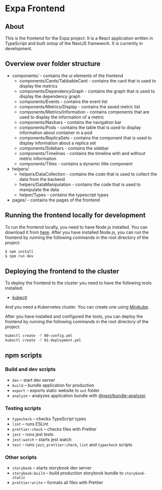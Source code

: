 # Expa Frontend

## About
This is the frontend for the Expa project. It is a React application written in TypeScript and built ontop of the NextJS framework. It is currently in development.

## Overview over folder structure
 - components/ - contains the ui elements of the frontend
    - components/Cards/TabbableCard - contains the card that is used to display the metrics
    - components/DependencyGraph - contains the graph that is used to display the dependency graph
    - components/Events - contains the event list
    - components/Metrics/Display - contains the saved metric list
    - components/Metrics/Information - contains components that are used to display the information of a metric
    - components/Navbars - contains the navigation bar
    - components/Pods - contains the table that is used to display information about container in a pod
    - components/ReplicaSets - contains the component that is used to display information about a replica set 
    - components/Sidebars - contains the sidebar
    - components/Timelines - contains the timeline with and without metric information
    - components/Titles - contains a dynamic title component
 - helpers/
    - helpers/DataCollection - contains the code that is used to collect the data from the backend
    - helpers/DataManipulation - contains the code that is used to manipulate the data
    - helper/Types - contains the typescript types
 - pages/ - contains the pages of the frontend

## Running the frontend locally for development
To run the frontend locally, you need to have Node.js installed. You can download it from [here](https://nodejs.org/en/download/). After you have installed Node.js, you can run the frontend by running the following commands in the root directory of the project:

```bash
$ npm install
$ npm run dev
```

## Deploying the frontend to the cluster
To deploy the frontend to the cluster you need to have the following tools installed:
- [kubectl](https://kubernetes.io/docs/tasks/tools/install-kubectl/)

And you need a Kubernetes cluster. You can create one using [Minikube](https://kubernetes.io/docs/tasks/tools/install-minikube/).

After you have installed and configured the tools, you can deploy the frontend by running the following commands in the root directory of the project:

```bash
kubectl create -f 00-config.yml
kubectl create -f 01-deployment.yml
```

## npm scripts

### Build and dev scripts

- `dev` – start dev server
- `build` – bundle application for production
- `export` – exports static website to `out` folder
- `analyze` – analyzes application bundle with [@next/bundle-analyzer](https://www.npmjs.com/package/@next/bundle-analyzer)

### Testing scripts

- `typecheck` – checks TypeScript types
- `lint` – runs ESLint
- `prettier:check` – checks files with Prettier
- `jest` – runs jest tests
- `jest:watch` – starts jest watch
- `test` – runs `jest`, `prettier:check`, `lint` and `typecheck` scripts

### Other scripts

- `storybook` – starts storybook dev server
- `storybook:build` – build production storybook bundle to `storybook-static`
- `prettier:write` – formats all files with Prettier
